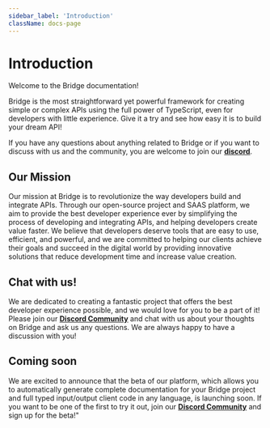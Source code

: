 ```yaml
---
sidebar_label: 'Introduction'
className: docs-page
---
```


# Introduction

Welcome to the Bridge documentation!

Bridge is the most straightforward yet powerful framework for creating simple or complex APIs using the full power of TypeScript, even for developers with little experience. Give it a try and see how easy it is to build your dream API!

If you have any questions about anything related to Bridge or if you want to discuss with us and the community, you are welcome to join our **[discord](https://discord.gg/yxjrwm7Bfr)**.

## Our Mission

Our mission at Bridge is to revolutionize the way developers build and integrate APIs. Through our open-source project and SAAS platform, we aim to provide the best developer experience ever by simplifying the process of developing and integrating APIs, and helping developers create value faster. We believe that developers deserve tools that are easy to use, efficient, and powerful, and we are committed to helping our clients achieve their goals and succeed in the digital world by providing innovative solutions that reduce development time and increase value creation.

## Chat with us!

We are dedicated to creating a fantastic project that offers the best developer experience possible, and we would love for you to be a part of it! Please join our **[Discord Community](https://discord.gg/yxjrwm7Bfr)** and chat with us about your thoughts on Bridge and ask us any questions. We are always happy to have a discussion with you!

## Coming soon

We are excited to announce that the beta of our platform, which allows you to automatically generate complete documentation for your Bridge project and full typed input/output client code in any language, is launching soon. If you want to be one of the first to try it out, join our **[Discord Community](https://discord.gg/yxjrwm7Bfr)** and sign up for the beta!"



